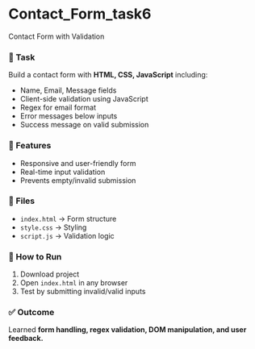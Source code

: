 # Contact_Form_task6
Contact Form with Validation

### 📌 Task
Build a contact form with **HTML, CSS, JavaScript** including:
- Name, Email, Message fields
- Client-side validation using JavaScript
- Regex for email format
- Error messages below inputs
- Success message on valid submission

### 🚀 Features
- Responsive and user-friendly form
- Real-time input validation
- Prevents empty/invalid submission

### 📂 Files
- `index.html` → Form structure
- `style.css` → Styling
- `script.js` → Validation logic

### 🔗 How to Run
1. Download project
2. Open `index.html` in any browser
3. Test by submitting invalid/valid inputs

### ✅ Outcome
Learned **form handling, regex validation, DOM manipulation, and user feedback.**
